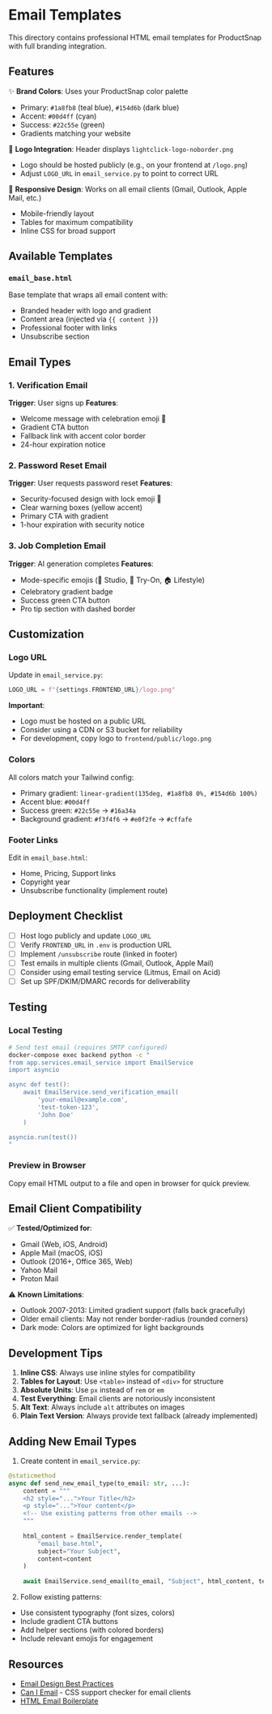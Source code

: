 # Email Templates

This directory contains professional HTML email templates for ProductSnap with full branding integration.

## Features

✨ **Brand Colors**: Uses your ProductSnap color palette
- Primary: `#1a8fb8` (teal blue), `#154d6b` (dark blue)
- Accent: `#00d4ff` (cyan)
- Success: `#22c55e` (green)
- Gradients matching your website

🎨 **Logo Integration**: Header displays `lightclick-logo-noborder.png`
- Logo should be hosted publicly (e.g., on your frontend at `/logo.png`)
- Adjust `LOGO_URL` in `email_service.py` to point to correct URL

📱 **Responsive Design**: Works on all email clients (Gmail, Outlook, Apple Mail, etc.)
- Mobile-friendly layout
- Tables for maximum compatibility
- Inline CSS for broad support

## Available Templates

### `email_base.html`
Base template that wraps all email content with:
- Branded header with logo and gradient
- Content area (injected via `{{ content }}`)
- Professional footer with links
- Unsubscribe section

## Email Types

### 1. Verification Email
**Trigger**: User signs up
**Features**:
- Welcome message with celebration emoji 🎉
- Gradient CTA button
- Fallback link with accent color border
- 24-hour expiration notice

### 2. Password Reset Email
**Trigger**: User requests password reset
**Features**:
- Security-focused design with lock emoji 🔐
- Clear warning boxes (yellow accent)
- Primary CTA with gradient
- 1-hour expiration with security notice

### 3. Job Completion Email
**Trigger**: AI generation completes
**Features**:
- Mode-specific emojis (📸 Studio, 👔 Try-On, 🏠 Lifestyle)
- Celebratory gradient badge
- Success green CTA button
- Pro tip section with dashed border

## Customization

### Logo URL
Update in `email_service.py`:
```python
LOGO_URL = f"{settings.FRONTEND_URL}/logo.png"
```

**Important**: 
- Logo must be hosted on a public URL
- Consider using a CDN or S3 bucket for reliability
- For development, copy logo to `frontend/public/logo.png`

### Colors
All colors match your Tailwind config:
- Primary gradient: `linear-gradient(135deg, #1a8fb8 0%, #154d6b 100%)`
- Accent blue: `#00d4ff`
- Success green: `#22c55e` → `#16a34a`
- Background gradient: `#f3f4f6` → `#e0f2fe` → `#cffafe`

### Footer Links
Edit in `email_base.html`:
- Home, Pricing, Support links
- Copyright year
- Unsubscribe functionality (implement route)

## Deployment Checklist

- [ ] Host logo publicly and update `LOGO_URL`
- [ ] Verify `FRONTEND_URL` in `.env` is production URL
- [ ] Implement `/unsubscribe` route (linked in footer)
- [ ] Test emails in multiple clients (Gmail, Outlook, Apple Mail)
- [ ] Consider using email testing service (Litmus, Email on Acid)
- [ ] Set up SPF/DKIM/DMARC records for deliverability

## Testing

### Local Testing
```bash
# Send test email (requires SMTP configured)
docker-compose exec backend python -c "
from app.services.email_service import EmailService
import asyncio

async def test():
    await EmailService.send_verification_email(
        'your-email@example.com',
        'test-token-123',
        'John Doe'
    )

asyncio.run(test())
"
```

### Preview in Browser
Copy email HTML output to a file and open in browser for quick preview.

## Email Client Compatibility

✅ **Tested/Optimized for**:
- Gmail (Web, iOS, Android)
- Apple Mail (macOS, iOS)
- Outlook (2016+, Office 365, Web)
- Yahoo Mail
- Proton Mail

⚠️ **Known Limitations**:
- Outlook 2007-2013: Limited gradient support (falls back gracefully)
- Older email clients: May not render border-radius (rounded corners)
- Dark mode: Colors are optimized for light backgrounds

## Development Tips

1. **Inline CSS**: Always use inline styles for compatibility
2. **Tables for Layout**: Use `<table>` instead of `<div>` for structure
3. **Absolute Units**: Use `px` instead of `rem` or `em`
4. **Test Everything**: Email clients are notoriously inconsistent
5. **Alt Text**: Always include `alt` attributes on images
6. **Plain Text Version**: Always provide text fallback (already implemented)

## Adding New Email Types

1. Create content in `email_service.py`:
```python
@staticmethod
async def send_new_email_type(to_email: str, ...):
    content = """
    <h2 style="...">Your Title</h2>
    <p style="...">Your content</p>
    <!-- Use existing patterns from other emails -->
    """
    
    html_content = EmailService.render_template(
        "email_base.html",
        subject="Your Subject",
        content=content
    )
    
    await EmailService.send_email(to_email, "Subject", html_content, text_content)
```

2. Follow existing patterns:
- Use consistent typography (font sizes, colors)
- Include gradient CTA buttons
- Add helper sections (with colored borders)
- Include relevant emojis for engagement

## Resources

- [Email Design Best Practices](https://www.campaignmonitor.com/dev-resources/)
- [Can I Email](https://www.caniemail.com/) - CSS support checker for email clients
- [HTML Email Boilerplate](https://htmlemailboilerplate.com/)
